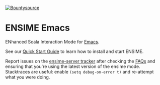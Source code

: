 [![Bountysource](https://www.bountysource.com/badge/tracker?tracker_id=239449)](https://www.bountysource.com/trackers/239449-ensime?utm_source=239449&utm_medium=shield&utm_campaign=TRACKER_BADGE)

# ENSIME Emacs

ENhanced Scala Interaction Mode for [Emacs](http://www.gnu.org/software/emacs/).

See our [Quick Start Guide](http://github.com/ensime/ensime-server/wiki/Quick-Start-Guide) to learn how to install and start ENSIME.

Report issues on the [ensime-server tracker](https://github.com/ensime/ensime-server/issues) after checking the [FAQs](https://github.com/ensime/ensime-server/issues?q=label%3AFAQ) and ensuring that you're using the latest version of the ensime mode. Stacktraces are useful: enable `(setq debug-on-error t)` and re-attempt what you were doing.
